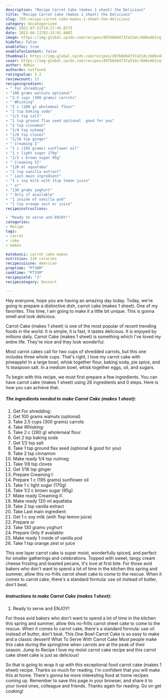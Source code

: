 ```yaml
---
description: "Recipe Carrot Cake (makes 1 sheet) the Delicious"
title: "Recipe Carrot Cake (makes 1 sheet) the Delicious"
slug: 783-recipe-carrot-cake-makes-1-sheet-the-delicious
category: Uncategorized
date: 2022-07-21T14:17:45.877Z
date: 2023-06-11T02:33:01.848Z
image: https://img-global.cpcdn.com/recipes/d97b0d44737a31dc/680x482cq70/carrot-cake-makes-1-sheet-recipe-main-photo.jpg
hideToc: false
enableToc: true
enableTocContent: false
thumbnail: https://img-global.cpcdn.com/recipes/d97b0d44737a31dc/680x482cq70/carrot-cake-makes-1-sheet-recipe-main-photo.jpg
cover: https://img-global.cpcdn.com/recipes/d97b0d44737a31dc/680x482cq70/carrot-cake-makes-1-sheet-recipe-main-photo.jpg
author: Admin
authorAv: notfound
ratingvalue: 3.2
reviewcount: 13
recipeingredient:
- " For shredding"
- "100 grams walnuts optional"
- "2.5 cups (300 grams) carrots"
- " Whisking"
- "2 c (280 g) wholemeal flour"
- "2 tsp baking soda"
- "1/2 tsp salt"
- "1 tsp ground flax seed optional  good for you"
- "2 tsp cinnamon"
- "1/4 tsp nutmeg"
- "1/8 tsp cloves"
- "1/16 tsp ginger"
- " Creaming I"
- "1 c (195 grams) sunflower oil"
- "1 c light sugar 170g"
- "1/2 c brown sugar 95g"
- " Creaming II"
- "120 ml aquafaba"
- "2 tsp vanilla extract"
- " Last main ingredient"
- "1 c soy milk with 1tsp lemon juice"
- " or"
- "130 grams yoghurt"
- " Only if available"
- "1 inside of vanilla pod"
- "1 tsp orange zest or juice"
recipeinstructions:

- "Ready to serve and ENJOY!"
categories:
- Recipe
tags:
- carrot
- cake
- makes

katakunci: carrot cake makes 
nutrition: 134 calories
recipecuisine: American
preptime: "PT38M"
cooktime: "PT35M"
recipeyield: "3"
recipecategory: Dessert

---
```



Hey everyone, hope you are having an amazing day today. Today, we're going to prepare a distinctive dish, carrot cake (makes 1 sheet). One of my favorites. This time, I am going to make it a little bit unique. This is gonna smell and look delicious.

Carrot Cake (makes 1 sheet) is one of the most popular of recent trending foods in the world. It is simple, it is fast, it tastes delicious. It is enjoyed by millions daily. Carrot Cake (makes 1 sheet) is something which I've loved my entire life. They're nice and they look wonderful.

Most carrot cakes call for two cups of shredded carrots, but this one includes three whole cups. That&#39;s right, I love my carrot cake with pineapple! In a large bowl, whisk together flour, baking soda, pie spice, and ¾ teaspoon salt. In a medium bowl, whisk together eggs, oil, and sugars.


To begin with this recipe, we must first prepare a few ingredients. You can have carrot cake (makes 1 sheet) using 26 ingredients and 0 steps. Here is how you can achieve that.

<!--inarticleads1-->

##### The ingredients needed to make Carrot Cake (makes 1 sheet):

1. Get  For shredding:
1. Get 100 grams walnuts (optional)
1. Take 2.5 cups (300 grams) carrots
1. Take  Whisking:
1. Take 2 c (280 g) wholemeal flour
1. Get 2 tsp baking soda
1. Get 1/2 tsp salt
1. Take 1 tsp ground flax seed (optional &amp; good for you)
1. Take 2 tsp cinnamon
1. Make ready 1/4 tsp nutmeg
1. Take 1/8 tsp cloves
1. Get 1/16 tsp ginger
1. Prepare  Creaming I:
1. Prepare 1 c (195 grams) sunflower oil
1. Take 1 c light sugar (170g)
1. Take 1/2 c brown sugar (95g)
1. Make ready  Creaming II:
1. Make ready 120 ml aquafaba
1. Take 2 tsp vanilla extract
1. Take  Last main ingredient:
1. Get 1 c soy milk (with 1tsp lemon juice)
1. Prepare  or
1. Take 130 grams yoghurt
1. Prepare  Only if available:
1. Make ready 1 inside of vanilla pod
1. Take 1 tsp orange zest or juice


This one layer carrot cake is super moist, wonderfully spiced, and perfect for smaller gatherings and celebrations. Topped with sweet, tangy cream cheese frosting and toasted pecans, it&#39;s love at first bite. For those avid bakers who don&#39;t want to spend a lot of time in the kitchen this spring and summer, allow this no-frills carrot sheet cake to come to the rescue. When it comes to carrot cake, there&#39;s a standard formula: use oil instead of butter, don&#39;t beat. 

<!--inarticleads2-->

##### Instructions to make Carrot Cake (makes 1 sheet):


1. Ready to serve and ENJOY!

For those avid bakers who don&#39;t want to spend a lot of time in the kitchen this spring and summer, allow this no-frills carrot sheet cake to come to the rescue. When it comes to carrot cake, there&#39;s a standard formula: use oil instead of butter, don&#39;t beat. This One Bowl Carrot Cake is so easy to make and a classic dessert! What To Serve With Carrot Cake Most people make this cake during the springtime when carrots are at the peak of their season. Jump to Recipe I love my moist carrot cake recipe and this carrot cake sheet cake is just as delicious! 

So that is going to wrap it up with this exceptional food carrot cake (makes 1 sheet) recipe. Thanks so much for reading. I'm confident that you will make this at home. There's gonna be more interesting food at home recipes coming up. Remember to save this page in your browser, and share it to your loved ones, colleague and friends. Thanks again for reading. Go on get cooking!

